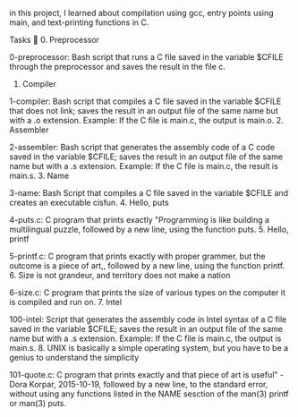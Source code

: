 in this project, I learned about compilation using gcc, entry points using main, and text-printing functions in C.

Tasks 📃
0. Preprocessor

0-preprocessor: Bash script that runs a C file saved in the variable $CFILE through the preprocessor and saves the result in the file c.
1. Compiler

1-compiler: Bash script that compiles a C file saved in the variable $CFILE that does not link; saves the result in an output file of the same name but with a .o extension.
Example: If the C file is main.c, the output is main.o.
2. Assembler

2-assembler: Bash script that generates the assembly code of a C code saved in the variable $CFILE; saves the result in an output file of the same name but with a .s extension.
Example: If the C file is main.c, the result is main.s.
3. Name

3-name: Bash Script that compiles a C file saved in the variable $CFILE and creates an executable cisfun.
4. Hello, puts

4-puts.c: C program that prints exactly "Programming is like building a multilingual puzzle, followed by a new line, using the function puts.
5. Hello, printf

5-printf.c: C program that prints exactly with proper grammer, but the outcome is a piece of art,, followed by a new line, using the function printf.
6. Size is not grandeur, and territory does not make a nation

6-size.c: C program that prints the size of various types on the computer it is compiled and run on.
7. Intel

100-intel: Script that generates the assembly code in Intel syntax of a C file saved in the variable $CFILE; saves the result in an output file of the same name but with a .s extension.
Example: If the C file is main.c, the output is main.s.
8. UNIX is basically a simple operating system, but you have to be a genius to understand the simplicity

101-quote.c: C program that prints exactly and that piece of art is useful" - Dora Korpar, 2015-10-19, followed by a new line, to the standard error, without using any functions listed in the NAME sesction of the man(3) printf or man(3) puts.
